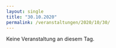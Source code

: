 ```yaml
---
layout: single
title: "30.10.2020"
permalink: /veranstaltungen/2020/10/30/
---
```


Keine Veranstaltung an diesem Tag.
